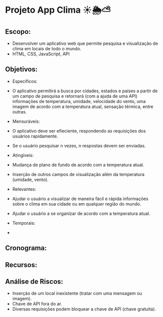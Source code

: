 # Projeto App Clima ☀🌦⛅

## Escopo:
- Desenvolver um aplicativo web que permite pesquisa e visualização de clima em locais de todo o mundo.
- HTML, CSS, JavaScript, API

## Objetivos:
-  Específicos:
  -  O aplicativo permitirá a busca por cidades, estados e países a partir de um campo de pesquisa e retornará (com a ajuda de uma API) informações de temperatura, umidade, velocidade do vento, uma imagem de acordo com a temperatura atual, sensação térmica, entre outras.
  
-  Mensuráveis:
  -  O aplicativo deve ser efieciente, respondendo as requisições dos usuários rapidamente.
  -  Se o usuário pesquisar n vezes, n respostas devem ser enviadas.
  
-  Atingíveis:
  - Mudança de plano de fundo de acordo com a temperatura atual.
  - Inserção de outros campos de visualização além da temperatura (umidade, vento).
  
-  Relevantes:
  - Ajudar o usuário a visualizar de maneira fácil e rápida informações sobre o clima em sua cidade ou em qualquer região do mundo.
  - Ajudar o usuário a se organizar de acordo com a temperatura atual.
-  Temporais:
  -  
  
## Cronograma:


## Recursos:

## Análise de Riscos:
- Inserção de um local inexistente (tratar com uma mensagem ou imagem).
- Chave de API fora do ar.
- Diversas requisições podem bloquear a chave de API (chave gratuita).
